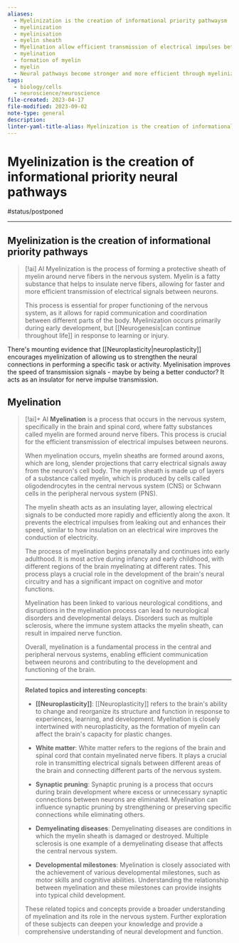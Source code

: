 ```yaml
---
aliases:
  - Myelinization is the creation of informational priority pathwaysm
  - myelinization
  - myelinisation
  - myelin sheath
  - Myelination allow efficient transmission of electrical impulses between neurons
  - myelination
  - formation of myelin
  - myelin
  - Neural pathways become stronger and more efficient through myelinization.
tags:
  - biology/cells
  - neuroscience/neuroscience
file-created: 2023-04-17
file-modified: 2023-09-02
note-type: general
description: 
linter-yaml-title-alias: Myelinization is the creation of informational priority neural pathways
---
```


# Myelinization is the creation of informational priority neural pathways

#status/postponed

---

## Myelinization is the creation of informational priority pathways

> [!ai] AI
> Myelinization is the process of forming a protective sheath of myelin around nerve fibers in the nervous system. Myelin is a fatty substance that helps to insulate nerve fibers, allowing for faster and more efficient transmission of electrical signals between neurons.
>
> This process is essential for proper functioning of the nervous system, as it allows for rapid communication and coordination between different parts of the body. Myelinization occurs primarily during early development, but [[Neurogenesis|can continue throughout life]] in response to learning or injury.

There's mounting evidence that [[Neuroplasticity|neuroplasticity]] encourages myelinization of allowing us to strengthen the neural connections in performing a specific task or activity. Myelinisation improves the speed of transmission signals - maybe by being a better conductor? It acts as an insulator for nerve impulse transmission.

## Myelination

> [!ai]+ AI
> **Myelination** is a process that occurs in the nervous system, specifically in the brain and spinal cord, where fatty substances called myelin are formed around nerve fibers. This process is crucial for the efficient transmission of electrical impulses between neurons.
>
> When myelination occurs, myelin sheaths are formed around axons, which are long, slender projections that carry electrical signals away from the neuron's cell body. The myelin sheath is made up of layers of a substance called myelin, which is produced by cells called oligodendrocytes in the central nervous system (CNS) or Schwann cells in the peripheral nervous system (PNS).
>
> The myelin sheath acts as an insulating layer, allowing electrical signals to be conducted more rapidly and efficiently along the axon. It prevents the electrical impulses from leaking out and enhances their speed, similar to how insulation on an electrical wire improves the conduction of electricity.
>
> The process of myelination begins prenatally and continues into early adulthood. It is most active during infancy and early childhood, with different regions of the brain myelinating at different rates. This process plays a crucial role in the development of the brain's neural circuitry and has a significant impact on cognitive and motor functions.
>
> Myelination has been linked to various neurological conditions, and disruptions in the myelination process can lead to neurological disorders and developmental delays. Disorders such as multiple sclerosis, where the immune system attacks the myelin sheath, can result in impaired nerve function.
>
> Overall, myelination is a fundamental process in the central and peripheral nervous systems, enabling efficient communication between neurons and contributing to the development and functioning of the brain.
>
> ---
>
> **Related topics and interesting concepts**:
>
> - **[[Neuroplasticity]]**: [[Neuroplasticity]] refers to the brain's ability to change and reorganize its structure and function in response to experiences, learning, and development. Myelination is closely intertwined with neuroplasticity, as the formation of myelin can affect the brain's capacity for plastic changes.
>
> - **White matter**: White matter refers to the regions of the brain and spinal cord that contain myelinated nerve fibers. It plays a crucial role in transmitting electrical signals between different areas of the brain and connecting different parts of the nervous system.
>
> - **Synaptic pruning**: Synaptic pruning is a process that occurs during brain development where excess or unnecessary synaptic connections between neurons are eliminated. Myelination can influence synaptic pruning by strengthening or preserving specific connections while eliminating others.
>
> - **Demyelinating diseases**: Demyelinating diseases are conditions in which the myelin sheath is damaged or destroyed. Multiple sclerosis is one example of a demyelinating disease that affects the central nervous system.
>
> - **Developmental milestones**: Myelination is closely associated with the achievement of various developmental milestones, such as motor skills and cognitive abilities. Understanding the relationship between myelination and these milestones can provide insights into typical child development.
>
> These related topics and concepts provide a broader understanding of myelination and its role in the nervous system. Further exploration of these subjects can deepen your knowledge and provide a comprehensive understanding of neural development and function.
